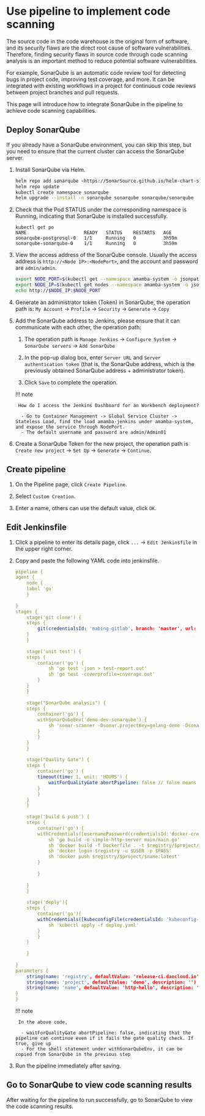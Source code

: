 # Use pipeline to implement code scanning

The source code in the code warehouse is the original form of software, and its security flaws are the direct root cause of software vulnerabilities.
Therefore, finding security flaws in source code through code scanning analysis is an important method to reduce potential software vulnerabilities.

For example, SonarQube is an automatic code review tool for detecting bugs in project code, improving test coverage, and more.
It can be integrated with existing workflows in a project for continuous code reviews between project branches and pull requests.

This page will introduce how to integrate SonarQube in the pipeline to achieve code scanning capabilities.

## Deploy SonarQube

If you already have a SonarQube environment, you can skip this step, but you need to ensure that the current cluster can access the SonarQube server.

1. Install SonarQube via Helm.

    ```bash
    helm repo add sonarqube <https://SonarSource.github.io/helm-chart-sonarqube>
    helm repo update
    kubectl create namespace sonarqube
    helm upgrade --install -n sonarqube sonarqube sonarqube/sonarqube  --create-namespace --set service.type=NodePort
    ```

2. Check that the Pod STATUS under the corresponding namespace is Running, indicating that SonarQube is installed successfully.

    ```none
    kubectl get po
    NAME                     READY   STATUS    RESTARTS   AGE
    sonarqube-postgresql-0   1/1     Running   0          3h59m
    sonarqube-sonarqube-0    1/1     Running   0          3h59m
    ```

3. View the access address of the SonarQube console. Usually the access address is `http://<Node IP>:<NodePort>`, and the account and password are `admin/admin`.

    ```bash
    export NODE_PORT=$(kubectl get --namespace amamba-system -o jsonpath="{.spec.ports[0].nodePort}" services sonarqube-sonarqube)
    export NODE_IP=$(kubectl get nodes --namespace amamba-system -o jsonpath="{.items[0].status.addresses[0].address}")
    echo http://$NODE_IP:$NODE_PORT
    ```

4. Generate an administrator token (Token) in SonarQube, the operation path is: `My Account` -> `Profile` -> `Security` -> `Generate` -> `Copy`

    <!--![]()screenshots-->

    <!--![]()screenshots-->

    <!--![]()screenshots-->

5. Add the SonarQube address to Jenkins, please ensure that it can communicate with each other, the operation path:

     1. The operation path is `Manage Jenkins` -> `Configure System` -> `SonarQube servers` -> `Add SonarQube`

     2. In the pop-up dialog box, enter `Server URL` and `Server authentication token` (that is, the SonarQube address, which is the previously obtained SonarQube address + administrator token).

     3. Click `Save` to complete the operation.

    <!--![]()screenshots-->

    <!--![]()screenshots-->

    <!--![]()screenshots-->

    !!! note

        How do I access the Jenkins Dashboard for an Workbench deployment?
        
         - Go to Container Management -> Global Service Cluster -> Stateless Load, find the load amamba-jenkins under amamba-system, and expose the service through NodePort.
         - The default username and password are admin/Admin01

6. Create a SonarQube Token for the new project, the operation path is `Create new project` -> `Set Up` -> `Generate` -> `Continue`.

    <!--![]()screenshots-->

    <!--![]()screenshots-->

## Create pipeline

1. On the Pipeline page, click `Create Pipeline`.

    <!--![]()screenshots-->

2. Select `Custom Creation`.

    <!--![]()screenshots-->

3. Enter a name, others can use the default value, click `OK`.

    <!--![]()screenshots-->

## Edit Jenkinsfile

1. Click a pipeline to enter its details page, click `...` -> `Edit Jenkinsfile` in the upper right corner.

    <!--![]()screenshots-->

    <!--![]()screenshots-->

2. Copy and paste the following YAML code into jenkinsfile.

    ```yaml
    pipeline {
    agent {
        node {
        label 'go'
        }
        
    }
    stages {
        stage('git clone') {
        steps {
            git(credentialsId: 'mabing-gitlab', branch: 'master', url: 'https://gitlab.daocloud.cn/bing.ma/jenkins-sonarqube-demo.git')
        }
        }
        
        stage('unit test') {
        steps {
            container('go') {
                sh 'go test -json > test-report.out'
                sh 'go test -coverprofile=coverage.out'
            }
        }
        }
        
        stage("SonarQube analysis") {
        steps {
            container('go') {
            withSonarQubeEnv('demo-dev-sonarqube') {
                sh 'sonar-scanner -Dsonar.projectKey=golang-demo -Dsonar.sources=. -Dsonar.host.url=http://10.6.182.101:32313 -Dsonar.login=4b337cbbafd89ae9bca46a746cddab4c993d2a7a'
            }
            }
        }
        }
        
        stage("Quality Gate") {
        steps {
            container('go') {
            timeout(time: 1, unit: 'HOURS') {
                waitForQualityGate abortPipeline: false // false means pipeline will continue even if sonarQube QUALITY GATE failed
            }
            }
        }
        }
        
        stage('build & push') {
        steps {
            container('go') {
            withCredentials([usernamePassword(credentialsId:'docker-credential',passwordVariable:'PASS',usernameVariable:'USER')]) {
                sh 'go build -o simple-http-server main/main.go'
                sh 'docker build -f Dockerfile . -t $registry/$project/$name:latest'
                sh 'docker login $registry -u $USER -p $PASS'
                sh 'docker push $registry/$project/$name:latest'
            }
            
            }
            
        }
        }
        
        stage('deply'){
        steps {
            container('go'){
            withCredentials([kubeconfigFile(credentialsId: 'kubeconfig-credential', variable: 'KUBECONFIG')]) {
                sh 'kubectl apply -f deploy.yaml'
            }
            }
        }
        
        }
        
    }
    parameters {
        string(name: 'registry', defaultValue: 'release-ci.daocloud.io', description: '')
        string(name: 'project', defaultValue: 'demo', description: '')
        string(name: 'name', defaultValue: 'http-hello', description: '')
    }
    }
    ```

    !!! note

        In the above code,
        
         - waitForQualityGate abortPipeline: false, indicating that the pipeline can continue even if it fails the gate quality check. If true, give up
         - For the shell statement under withSonarQubeEnv, it can be copied from SonarQube in the previous step

3. Run the pipeline immediately after saving.

## Go to SonarQube to view code scanning results

After waiting for the pipeline to run successfully, go to SonarQube to view the code scanning results.

<!--![]()screenshots-->
